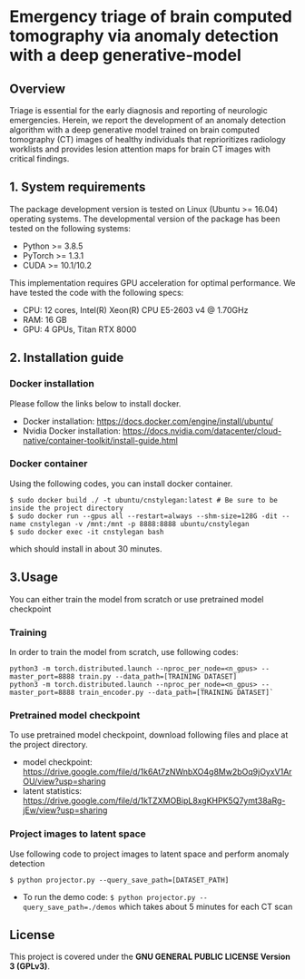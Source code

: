 # Emergency triage of brain computed tomography via anomaly detection with a deep generative-model

## Overview
Triage is essential for the early diagnosis and reporting of neurologic emergencies. Herein, we report the development of an anomaly detection algorithm  with a deep generative model trained on brain computed tomography (CT) images of healthy individuals that reprioritizes radiology worklists and provides lesion attention maps for brain CT images with critical findings.

## 1. System requirements

The package development version is tested on Linux (Ubuntu >= 16.04) operating systems. The developmental version of the package has been tested on the following systems:

* Python >= 3.8.5
* PyTorch >= 1.3.1
* CUDA >= 10.1/10.2

This implementation requires GPU acceleration for optimal performance. 
We have tested the code with the following specs:

- CPU: 12 cores, Intel(R) Xeon(R) CPU E5-2603 v4 @ 1.70GHz
- RAM: 16 GB
- GPU: 4 GPUs, Titan RTX 8000 

## 2. Installation guide

### Docker installation
Please follow the links below to install docker.

* Docker installation: https://docs.docker.com/engine/install/ubuntu/
* Nvidia Docker installation: https://docs.nvidia.com/datacenter/cloud-native/container-toolkit/install-guide.html

### Docker container
Using the following codes, you can install docker container.

```
$ sudo docker build ./ -t ubuntu/cnstylegan:latest # Be sure to be inside the project directory
$ sudo docker run --gpus all --restart=always --shm-size=128G -dit --name cnstylegan -v /mnt:/mnt -p 8888:8888 ubuntu/cnstylegan
$ sudo docker exec -it cnstylegan bash
```
which should install in about 30 minutes.

## 3.Usage
You can either train the model from scratch or use pretrained model checkpoint

### Training
In order to train the model from scratch, use following codes:

```
python3 -m torch.distributed.launch --nproc_per_node=<n_gpus> --master_port=8888 train.py --data_path=[TRAINING DATASET]
python3 -m torch.distributed.launch --nproc_per_node=<n_gpus> --master_port=8888 train_encoder.py --data_path=[TRAINING DATASET]`
```

### Pretrained model checkpoint
To use pretrained model checkpoint, download following files and place at the project directory.
- model checkpoint: https://drive.google.com/file/d/1k6At7zNWnbXO4g8Mw2bOq9jOyxV1ArOU/view?usp=sharing
- latent statistics: https://drive.google.com/file/d/1kTZXMOBipL8xgKHPK5Q7ymt38aRg-jEw/view?usp=sharing

### Project images to latent space
Use following code to project images to latent space and perform anomaly detection

`$ python projector.py --query_save_path=[DATASET_PATH]`

- To run the demo code: `$ python projector.py --query_save_path=./demos` which takes about 5 minutes for each CT scan


## License
This project is covered under the **GNU GENERAL PUBLIC LICENSE Version 3 (GPLv3)**.
